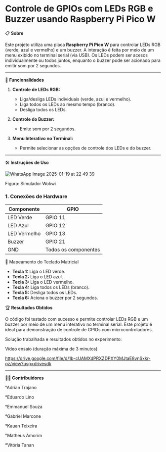 # Controle de GPIOs com LEDs RGB e Buzzer usando Raspberry Pi Pico W

📋 **Sobre**

Este projeto utiliza uma placa **Raspberry Pi Pico W** para controlar LEDs RGB (verde, azul e vermelho) e um buzzer. A interação é feita por meio de um menu exibido no terminal serial (via USB). Os LEDs podem ser acesos individualmente ou todos juntos, enquanto o buzzer pode ser acionado para emitir som por 2 segundos.

---

🚀 **Funcionalidades**

1. **Controle de LEDs RGB:**
   - Liga/desliga LEDs individuais (verde, azul e vermelho).
   - Liga todos os LEDs ao mesmo tempo (branco).
   - Desliga todos os LEDs.

2. **Controle do Buzzer:**
   - Emite som por 2 segundos.

3. **Menu Interativo no Terminal:**
   - Permite selecionar as opções de controle dos LEDs e do buzzer.

---

🛠️ **Instruções de Uso**

![WhatsApp Image 2025-01-19 at 22 49 39](https://github.com/user-attachments/assets/cef0cb82-5716-4cef-8f67-2bc2a6b50fa5)


Figura: Simulador Wokwi

### **1. Conexões de Hardware**

| Componente   | GPIO           |
|--------------|----------------|
| LED Verde    | GPIO 11        |
| LED Azul     | GPIO 12        |
| LED Vermelho | GPIO 13        |
| Buzzer       | GPIO 21        |
| GND          |Todos os componentes |

🎹 Mapeamento do Teclado Matricial
- **Tecla 1:** Liga o LED verde.
- **Tecla 2:** Liga o LED azul.
- **Tecla 3:** Liga o LED vermelho.
- **Tecla 4:** Liga todos os LEDs (branco).
- **Tecla 5:** Desliga todos os LEDs.
- **Tecla 6:** Aciona o buzzer por 2 segundos.

🏆 **Resultados Obtidos**

O código foi testado com sucesso e permite controlar LEDs RGB e um buzzer por meio de um menu interativo no terminal serial. Este projeto é ideal para demonstração de controle de GPIOs com microcontroladores.

Solução trabalhada e resultados obtidos no experimento:

Vídeo ensaio (duração máxima de 3 minutos)

https://drive.google.com/file/d/1b-cUAMXdPRXZDPXY0MJtaE8vnSxkr-qz/view?usp=drivesdk

---

👨‍💻 **Contribuidores**

°Adrian Trajano

°Eduardo Lino

°Emmanuel Souza

°Gabriel Marcone

°Kauan Teixeira

°Matheus Amorim

°Vitória Tanan
